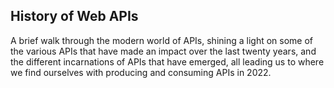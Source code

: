 ## History of Web APIs 
A brief walk through the modern world of APIs, shining a light on some of the various APIs that have made an impact over the last twenty years, and the different incarnations of APIs that have emerged, all leading us to where we find ourselves with producing and consuming APIs in 2022. 

 
